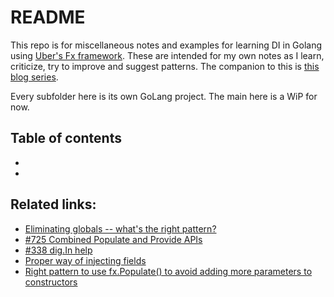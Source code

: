 # README

This repo is for miscellaneous notes and examples for learning DI in 
Golang using [Uber's Fx framework](https://github.com/uber-go/fx). These are intended for my 
own notes as I learn, criticize, try to improve and suggest patterns. The companion to this is [this blog
series](https://blog.debedb.com/tag/golang-di/).

Every subfolder here is its own GoLang project. The main here is a WiP for now.

## Table of contents

 * 
 * []()

## Related links:

 * [Eliminating globals -- what's the right pattern?](https://github.com/uber-go/fx/discussions/1110)
 * [#725 Combined Populate and Provide APIs](https://github.com/uber-go/fx/issues/725)
 * [#338 dig.In help](https://github.com/uber-go/dig/issues/338)
 * [Proper way of injecting fields](https://github.com/uber-go/fx/discussions/1106)
 * [Right pattern to use fx.Populate() to avoid adding more parameters to constructors](https://github.com/uber-go/fx/discussions/1108)


